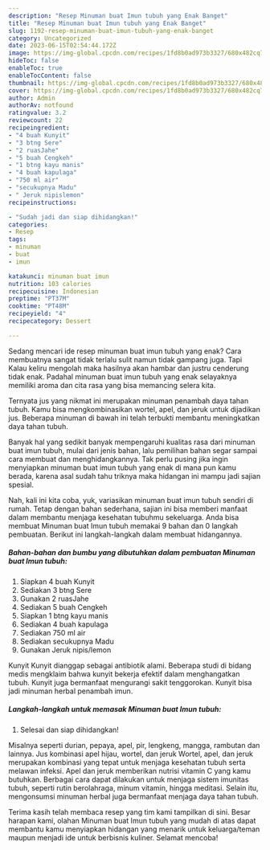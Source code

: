 ```yaml
---
description: "Resep Minuman buat Imun tubuh yang Enak Banget"
title: "Resep Minuman buat Imun tubuh yang Enak Banget"
slug: 1192-resep-minuman-buat-imun-tubuh-yang-enak-banget
category: Uncategorized
date: 2023-06-15T02:54:44.172Z
image: https://img-global.cpcdn.com/recipes/1fd8b0ad973b3327/680x482cq70/minuman-buat-imun-tubuh-foto-resep-utama.jpg
hideToc: false
enableToc: true
enableTocContent: false
thumbnail: https://img-global.cpcdn.com/recipes/1fd8b0ad973b3327/680x482cq70/minuman-buat-imun-tubuh-foto-resep-utama.jpg
cover: https://img-global.cpcdn.com/recipes/1fd8b0ad973b3327/680x482cq70/minuman-buat-imun-tubuh-foto-resep-utama.jpg
author: Admin
authorAv: notfound
ratingvalue: 3.2
reviewcount: 22
recipeingredient:
- "4 buah Kunyit"
- "3 btng Sere"
- "2 ruasJahe"
- "5 buah Cengkeh"
- "1 btng kayu manis"
- "4 buah kapulaga"
- "750 ml air"
- "secukupnya Madu"
- " Jeruk nipislemon"
recipeinstructions:

- "Sudah jadi dan siap dihidangkan!"
categories:
- Resep
tags:
- minuman
- buat
- imun

katakunci: minuman buat imun 
nutrition: 103 calories
recipecuisine: Indonesian
preptime: "PT37M"
cooktime: "PT48M"
recipeyield: "4"
recipecategory: Dessert

---
```



Sedang mencari ide resep minuman buat imun tubuh yang enak? Cara membuatnya sangat tidak terlalu sulit namun tidak gampang juga. Tapi Kalau keliru mengolah maka hasilnya akan hambar dan justru cenderung tidak enak. Padahal minuman buat imun tubuh yang enak selayaknya memiliki aroma dan cita rasa yang bisa memancing selera kita.


Ternyata jus yang nikmat ini merupakan minuman penambah daya tahan tubuh. Kamu bisa mengkombinasikan wortel, apel, dan jeruk untuk dijadikan jus. Beberapa minuman di bawah ini telah terbukti membantu meningkatkan daya tahan tubuh.

Banyak hal yang sedikit banyak mempengaruhi kualitas rasa dari minuman buat imun tubuh, mulai dari jenis bahan, lalu pemilihan bahan segar sampai cara membuat dan menghidangkannya. Tak perlu pusing jika ingin menyiapkan minuman buat imun tubuh yang enak di mana pun kamu berada, karena asal sudah tahu triknya maka hidangan ini mampu jadi sajian spesial.


Nah, kali ini kita coba, yuk, variasikan minuman buat imun tubuh sendiri di rumah. Tetap dengan bahan sederhana, sajian ini bisa memberi manfaat dalam membantu menjaga kesehatan tubuhmu sekeluarga. Anda bisa membuat Minuman buat Imun tubuh memakai 9 bahan dan 0 langkah pembuatan. Berikut ini langkah-langkah dalam membuat hidangannya.

<!--inarticleads1-->

##### Bahan-bahan dan bumbu yang dibutuhkan dalam pembuatan Minuman buat Imun tubuh:

1. Siapkan 4 buah Kunyit
1. Sediakan 3 btng Sere
1. Gunakan 2 ruasJahe
1. Sediakan 5 buah Cengkeh
1. Siapkan 1 btng kayu manis
1. Sediakan 4 buah kapulaga
1. Sediakan 750 ml air
1. Sediakan secukupnya Madu
1. Gunakan  Jeruk nipis/lemon


Kunyit Kunyit dianggap sebagai antibiotik alami. Beberapa studi di bidang medis mengklaim bahwa kunyit bekerja efektif dalam menghangatkan tubuh. Kunyit juga bermanfaat mengurangi sakit tenggorokan. Kunyit bisa jadi minuman herbal penambah imun. 

<!--inarticleads2-->

##### Langkah-langkah untuk memasak Minuman buat Imun tubuh:


1. Selesai dan siap dihidangkan!

Misalnya seperti durian, pepaya, apel, pir, lengkeng, mangga, rambutan dan lainnya. Jus kombinasi apel hijau, wortel, dan jeruk Wortel, apel, dan jeruk merupakan kombinasi yang tepat untuk menjaga kesehatan tubuh serta melawan infeksi. Apel dan jeruk memberikan nutrisi vitamin C yang kamu butuhkan. Berbagai cara dapat dilakukan untuk menjaga sistem imunitas tubuh, seperti rutin berolahraga, minum vitamin, hingga meditasi. Selain itu, mengonsumsi minuman herbal juga bermanfaat menjaga daya tahan tubuh. 

Terima kasih telah membaca resep yang tim kami tampilkan di sini. Besar harapan kami, olahan Minuman buat Imun tubuh yang mudah di atas dapat membantu kamu menyiapkan hidangan yang menarik untuk keluarga/teman maupun menjadi ide untuk berbisnis kuliner. Selamat mencoba!
